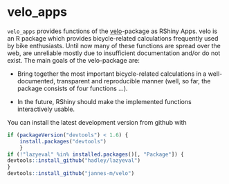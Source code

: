 <!-- README.md is generated from README.Rmd. Please edit that file -->
velo\_apps
==========

`velo_apps` provides functions of the [velo](https://github.com/jannes-m/velo)-package as RShiny Apps. velo is an R package which provides bicycle-related calculations frequently used by bike enthusiasts. Until now many of these functions are spread over the web, are unreliable mostly due to insufficient documentation and/or do not exist. The main goals of the velo-package are:

-   Bring together the most important bicycle-related calculations in a well-documented, transparent and reproducible manner (well, so far, the package consists of four functions ...).

-   In the future, RShiny should make the implemented functions interactively usable.

You can install the latest development version from github with

``` r
if (packageVersion("devtools") < 1.6) {
    install.packages("devtools")    
    }
if (!"lazyeval" %in% installed.packages()[, "Package"]) {
devtools::install_github("hadley/lazyeval")  
}
devtools::install_github("jannes-m/velo")
```

